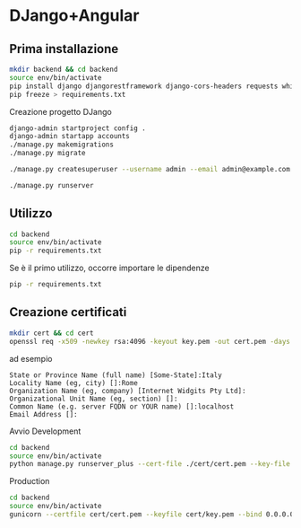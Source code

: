 # DJango+Angular

## Prima installazione

```bash
mkdir backend && cd backend
source env/bin/activate
pip install django djangorestframework django-cors-headers requests whitenoise djangorestframework-simplejwt
pip freeze > requirements.txt
```

Creazione progetto DJango
```bash
django-admin startproject config .
django-admin startapp accounts
./manage.py makemigrations
./manage.py migrate

./manage.py createsuperuser --username admin --email admin@example.com

./manage.py runserver
```

## Utilizzo

```bash
cd backend
source env/bin/activate
pip -r requirements.txt
```
Se è il primo utilizzo, occorre importare le dipendenze
```bash
pip -r requirements.txt
```

## Creazione certificati
```bash
mkdir cert && cd cert
openssl req -x509 -newkey rsa:4096 -keyout key.pem -out cert.pem -days 365 -nodes
```
ad esempio
```Country Name (2 letter code) [AU]:IT
State or Province Name (full name) [Some-State]:Italy
Locality Name (eg, city) []:Rome
Organization Name (eg, company) [Internet Widgits Pty Ltd]:
Organizational Unit Name (eg, section) []:
Common Name (e.g. server FQDN or YOUR name) []:localhost
Email Address []:
```

Avvio
Development

```bash
cd backend
source env/bin/activate
python manage.py runserver_plus --cert-file ./cert/cert.pem --key-file ./cert/key.pem 8443
```

Production
```bash
cd backend
source env/bin/activate
gunicorn --certfile cert/cert.pem --keyfile cert/key.pem --bind 0.0.0.0:8443 -w 4 config.wsgi
```
